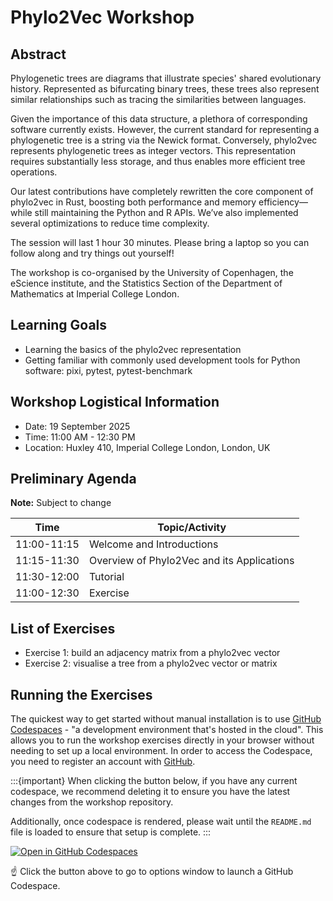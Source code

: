 # Phylo2Vec Workshop

## Abstract

Phylogenetic trees are diagrams that illustrate species' shared evolutionary history. Represented as bifurcating binary trees, these trees also represent similar relationships such as tracing the similarities between languages.

Given the importance of this data structure, a plethora of corresponding software currently exists. However, the current standard for representing a phylogenetic tree is a string via the Newick format. Conversely, phylo2vec represents phylogenetic trees as integer vectors. This representation requires substantially less storage, and thus enables more efficient tree operations.

Our latest contributions have completely rewritten the core component of phylo2vec in Rust, boosting both performance and memory efficiency—while still maintaining the Python and R APIs. We’ve also implemented several optimizations to reduce time complexity.

The session will last 1 hour 30 minutes. Please bring a laptop so you can follow along and try things out yourself!

The workshop is co-organised by the University of Copenhagen, the eScience institute, and the Statistics Section of the Department of Mathematics at Imperial College London.

## Learning Goals

* Learning the basics of the phylo2vec representation
* Getting familiar with commonly used development tools for Python software: pixi, pytest, pytest-benchmark

## Workshop Logistical Information

* Date: 19 September 2025
* Time: 11:00 AM - 12:30 PM
* Location: Huxley 410, Imperial College London, London, UK

## Preliminary Agenda

**Note:** Subject to change

| Time      | Topic/Activity       |
|-----------|-----------------------------|
| 11:00-11:15 | Welcome and Introductions |
| 11:15-11:30 | Overview of Phylo2Vec and its Applications |
| 11:30-12:00 | Tutorial |
| 11:00-12:30 | Exercise |

## List of Exercises

* Exercise 1: build an adjacency matrix from a phylo2vec vector
* Exercise 2: visualise a tree from a phylo2vec vector or matrix

## Running the Exercises

The quickest way to get started without manual installation is to use
[GitHub Codespaces](https://github.com/features/codespaces) - "a development environment that's hosted in the cloud". This allows you to run the workshop exercises directly in your browser without needing to set up a local environment.
In order to access the Codespace, you need to register an account with [GitHub](https://github.com).

:::{important}
When clicking the button below, if you have any current codespace,
we recommend deleting it to ensure you have the latest
changes from the workshop repository.

Additionally, once codespace is rendered,
please wait until the `README.md` file is loaded
to ensure that setup is complete.
:::

[![Open in GitHub Codespaces](https://github.com/codespaces/badge.svg)](https://codespaces.new/sbhattlab/phylo2vec-workshop?quickstart=1)

☝️ Click the button above to go to options window to launch a GitHub Codespace.
